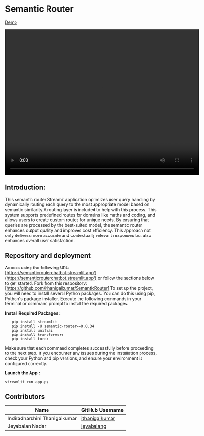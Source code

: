 # Semantic Router
[Demo](https://github.com/ithanigaikumar/demos/assets/107815119/33ceff47-3495-44a9-aad7-c0a3ba3433a8)

<video width="640" height="480" controls>
  <source src="https://raw.githubusercontent.com/unifyai/demos/0be2009315c9a11347cf03d02c9dba394d7afd0e/videos/semanticroutervideo.mp4" type="video/mp4">
  Your browser does not support the video tag.
</video>



## Introduction:
This semantic router Streamit application optimizes user query handling by dynamically routing each query to the most appropriate model based on semantic similarity.A routing layer is included to help with this process. This system supports predefined routes for domains like maths and coding, and allows users to create custom routes for unique needs. By ensuring that queries are processed by the best-suited model, the semantic router enhances output quality and improves cost efficiency. This approach not only delivers more accurate and contextually relevant responses but also enhances overall user satisfaction.


## Repository and deployment
Access using the following URL: [https://semanticrouterchatbot.streamlit.app/](https://semanticrouterchatbot.streamlit.app/) or follow the sections below to get started.
Fork from this respository:[https://github.com/ithanigaikumar/SemanticRouter]
To set up the project, you will need to install several Python packages. You can do this using pip, Python's package installer. Execute the following commands in your terminal or command prompt to install the required packages.

**Install Required Packages:**
```
   pip install streamlit
   pip install -U semantic-router==0.0.34
   pip install unifyai
   pip install transformers
   pip install torch

```
Make sure that each command completes successfully before proceeding to the next step. If you encounter any issues during the installation process, check your Python and pip versions, and ensure your environment is configured correctly.

 **Launch the App :**


    
    streamlit run app.py



  
## Contributors

| Name                          | GitHub Username |
|-------------------------------|-----------------|
| Indiradharshini Thanigaikumar | [ithanigaikumar](https://github.com/ithanigaikumar)  |
| Jeyabalan Nadar               | [jeyabalang](https://github.com/jeyabalang)    |
